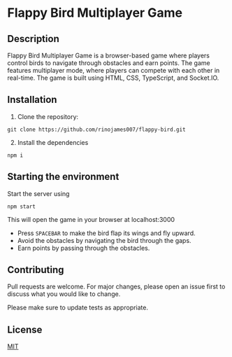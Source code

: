 # Flappy Bird Multiplayer Game

## Description

Flappy Bird Multiplayer Game is a browser-based game where players control birds to navigate through obstacles and earn points. The game features multiplayer mode, where players can compete with each other in real-time. The game is built using HTML, CSS, TypeScript, and Socket.IO.

## Installation

1. Clone the repository:
```
git clone https://github.com/rinojames007/flappy-bird.git
```
2. Install the dependencies
```
npm i 
```
## Starting the environment

Start the server using 
```
npm start
```
This will open the game in your browser at localhost:3000
- Press `SPACEBAR` to make the bird flap its wings and fly upward.
- Avoid the obstacles by navigating the bird through the gaps.
- Earn points by passing through the obstacles.

## Contributing

Pull requests are welcome. For major changes, please open an issue first to discuss what you would like to change.

Please make sure to update tests as appropriate.

## License

[MIT](https://choosealicense.com/licenses/mit/)
